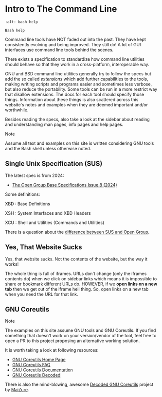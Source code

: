 # Intro to The Command Line

```{figure} ../__assets/bash-help.png
:alt: bash help

Bash help
```

Command line tools have NOT faded out into the past. They have kept consistently evolving and being improved. They still do! A lot of GUI interfaces use command line tools behind the scenes.

There exists a specification to standardize how command line utilities should behave so that they work in a cross-platform, interoperable way.

GNU and BSD command line utilities generally try to follow the specs but add the so called *extensions* which add further capabilities to the tools, making writing scripts and programs easier and sometimes less verbose, but also reduce the portability. Some tools can be run in a more restrict way that disallow extensions. The docs for each tool should specify those things. Information about these things is also scattered across this website's notes and examples when they are deemed important and/or worthwhile.

Besides reading the specs, also take a look at the sidebar about reading and understanding man pages, info pages and help pages.

> [!NOTE]
> Assume all text and examples on this site is written considering GNU tools and the Bash shell unless otherwise noted.

## Single Unix Specification (SUS)

The latest spec is from 2024:

- [The Open Group Base Specifications Issue 8 (2024)](https://pubs.opengroup.org/onlinepubs/9799919799.2024edition/mindex.html)

Some definitions:

XBD
: Base Definitions

XSH
: System Interfaces and XBD Headers

XCU
: Shell and Utilities (Commands and Utilities)

There is a question about the [difference between SUS and Open Group](https://unix.stackexchange.com/questions/14368/difference-between-posix-single-unix-specification-and-open-group-base-specifi/14369).

## Yes, That Website Sucks

Yes, that website sucks. Not the contents of the website, but the way it works!

The whole thing is full of iframes. URLs don't change (only the iframes contents do) when we click on sidebar links which means it is impossible to share or bookmark different URLs do. HOWEVER, if we **open links on a new tab** then we get out of the iframe hell thing. So, open links on a new tab when you need the URL for that link.

## GNU Coreutils

> [!NOTE]
> The examples on this site assume GNU tools and GNU Coreutils. If you find something that doesn't work on your version/vendor of the tool, feel free to open a PR to this project proposing an alternative working solution.

It is worth taking a look at following resources:

- [GNU Coreutils Home Page](https://www.gnu.org/software/coreutils/)
- [GNU Coreutils FAQ](https://www.gnu.org/software/coreutils/faq/coreutils-faq.html)
- [GNU Coreutils Documentation](https://www.gnu.org/software/coreutils/manual/)
- [GNU Coreutils Decoded](http://www.maizure.org/projects/decoded-gnu-coreutils/)

There is also the mind-blowing, awesome [Decoded GNU Coreutils](http://www.maizure.org/projects/decoded-gnu-coreutils/) project by [MaiZure](http://www.maizure.org/projects/faq.html).

